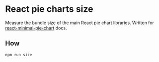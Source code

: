 # React pie charts size

Measure the bundle size of the main React pie chart libraries. Written for [react-minimal-pie-chart](https://github.com/toomuchdesign/react-minimal-pie-chart) docs.

## How

```
npm run size
```
